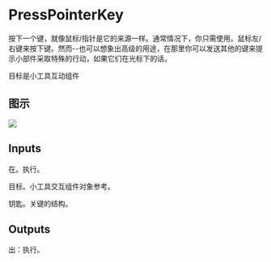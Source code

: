 # PressPointerKey

按下一个键，就像鼠标/指针是它的来源一样。通常情况下，你只需使用。鼠标左/右键来按下键。然而--也可以想象出高级的用途，在那里你可以发送其他的键来提示小部件采取特殊的行动，如果它们在光标下的话。

目标是小工具互动组件

## 图示

![]($-20221218-19303772.png)

## Inputs

在。执行。

目标。小工具交互组件对象参考。

钥匙。关键的结构。  

## Outputs

出：执行。

